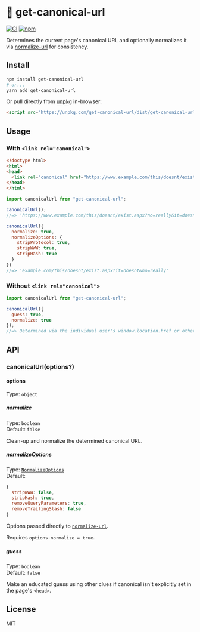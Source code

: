 # 🔗 get-canonical-url

[![CI](https://github.com/jakejarvis/get-canonical-url/actions/workflows/ci.yml/badge.svg)](https://github.com/jakejarvis/get-canonical-url/actions/workflows/ci.yml)
[![npm](https://img.shields.io/npm/v/get-canonical-url)](https://www.npmjs.com/package/get-canonical-url)

Determines the current page's canonical URL and optionally normalizes it via [normalize-url](https://github.com/sindresorhus/normalize-url) for consistency.

## Install

```sh
npm install get-canonical-url
# or...
yarn add get-canonical-url
```

Or pull directly from [unpkg](https://unpkg.com/browse/get-canonical-url/) in-browser:

```html
<script src="https://unpkg.com/get-canonical-url/dist/get-canonical-url.min.js"></script>
```

## Usage

### With `<link rel="canonical">`

```html
<!doctype html>
<html>
<head>
  <link rel="canonical" href="https://www.example.com/this/doesnt/exist.aspx?no=really&it=doesnt#gocheck">
</head>
</html>
```

```js
import canonicalUrl from "get-canonical-url";

canonicalUrl();
//=> 'https://www.example.com/this/doesnt/exist.aspx?no=really&it=doesnt#gocheck'

canonicalUrl({
  normalize: true,
  normalizeOptions: {
    stripProtocol: true,
    stripWWW: true,
    stripHash: true
  }
})
//=> 'example.com/this/doesnt/exist.aspx?it=doesnt&no=really'
```

### Without `<link rel="canonical">`

```js
import canonicalUrl from "get-canonical-url";

canonicalUrl({
  guess: true,
  normalize: true
});
//=> Determined via the individual user's window.location.href or other similar browser hints. Normalizing is recommended.
```

## API

### canonicalUrl(options?)

#### options

Type: `object`

##### normalize

Type: `boolean`\
Default: `false`

Clean-up and normalize the determined canonical URL.

##### normalizeOptions

Type: [`NormalizeOptions`](https://github.com/sindresorhus/normalize-url/blob/main/index.d.ts)\
Default:

```js
{
  stripWWW: false,
  stripHash: true,
  removeQueryParameters: true,
  removeTrailingSlash: false
}
```

Options passed directly to [`normalize-url`](https://github.com/sindresorhus/normalize-url#options).

Requires `options.normalize = true`.

##### guess

Type: `boolean`\
Default: `false`

Make an educated guess using other clues if canonical isn't explicitly set in the page's `<head>`.

## License

MIT
